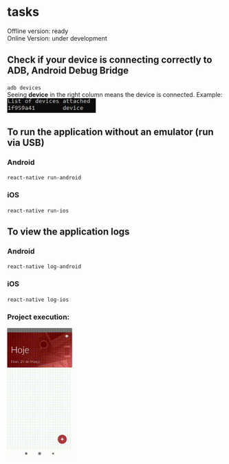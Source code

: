 # tasks
Offline version: ready
<br>
Online Version: under development

## Check if your device is connecting correctly to ADB, Android Debug Bridge
``adb devices``
<br>
Seeing **device** in the right column means the device is connected. Example:
<img src="devices.png" alt="Dispositivos conectados">

## To run the application without an emulator (run via USB)
### Android
``react-native run-android``

### iOS
``react-native run-ios``

## To view the application logs
### Android
``react-native log-android``

### iOS
``react-native log-ios``

### Project execution:

<img src="./assets/imgs/result.gif" alt="Projeto tasks sendo executado" width="30%">
<br/>
